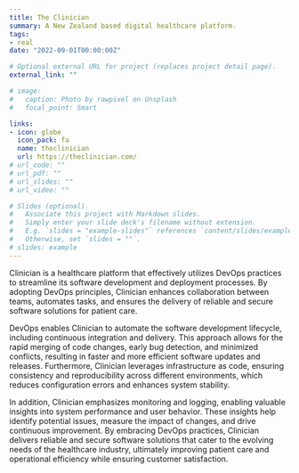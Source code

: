 ```yaml
---
title: The Clinician
summary: A New Zealand based digital healthcare platform.
tags:
- real
date: "2022-09-01T00:00:00Z"

# Optional external URL for project (replaces project detail page).
external_link: ""

# image:
#   caption: Photo by rawpixel on Unsplash
#   focal_point: Smart

links:
- icon: globe
  icon_pack: fa
  name: theclinician
  url: https://theclinician.com/
# url_code: ""
# url_pdf: ""
# url_slides: ""
# url_video: ""

# Slides (optional).
#   Associate this project with Markdown slides.
#   Simply enter your slide deck's filename without extension.
#   E.g. `slides = "example-slides"` references `content/slides/example-slides.md`.
#   Otherwise, set `slides = ""`.
# slides: example
---
```


Clinician is a healthcare platform that effectively utilizes DevOps practices to streamline its software development and deployment processes. By adopting DevOps principles, Clinician enhances collaboration between teams, automates tasks, and ensures the delivery of reliable and secure software solutions for patient care.

DevOps enables Clinician to automate the software development lifecycle, including continuous integration and delivery. This approach allows for the rapid merging of code changes, early bug detection, and minimized conflicts, resulting in faster and more efficient software updates and releases. Furthermore, Clinician leverages infrastructure as code, ensuring consistency and reproducibility across different environments, which reduces configuration errors and enhances system stability.

In addition, Clinician emphasizes monitoring and logging, enabling valuable insights into system performance and user behavior. These insights help identify potential issues, measure the impact of changes, and drive continuous improvement. By embracing DevOps practices, Clinician delivers reliable and secure software solutions that cater to the evolving needs of the healthcare industry, ultimately improving patient care and operational efficiency while ensuring customer satisfaction.